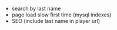 * search by last name
* page load slow first time (mysql indexes)
* SEO (include last name in player url)



